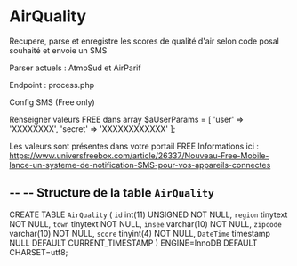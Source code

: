 # AirQuality
Recupere, parse et enregistre les scores de qualité d'air selon code posal souhaité et envoie un SMS 

Parser actuels : AtmoSud et AirParif

Endpoint : process.php


Config SMS (Free only)

Renseigner valeurs FREE dans array 
$aUserParams = [
    'user' => 'XXXXXXXX',
    'secret' => 'XXXXXXXXXXXX'
];

Les valeurs sont présentes dans votre portail FREE
Informations ici : https://www.universfreebox.com/article/26337/Nouveau-Free-Mobile-lance-un-systeme-de-notification-SMS-pour-vos-appareils-connectes

--
-- Structure de la table `AirQuality`
--

CREATE TABLE `AirQuality` (
  `id` int(11) UNSIGNED NOT NULL,
  `region` tinytext NOT NULL,
  `town` tinytext NOT NULL,
  `insee` varchar(10) NOT NULL,
  `zipcode` varchar(10) NOT NULL,
  `score` tinyint(4) NOT NULL,
  `DateTime` timestamp NULL DEFAULT CURRENT_TIMESTAMP
) ENGINE=InnoDB DEFAULT CHARSET=utf8;
